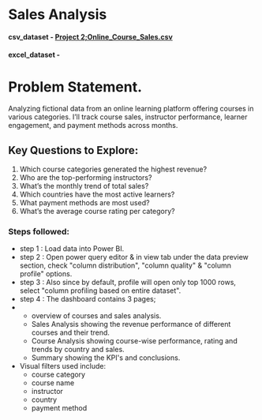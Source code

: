 # Sales Analysis
#### csv_dataset - [Project 2;Online_Course_Sales.csv](https://github.com/user-attachments/files/22514080/Project.2.Online_Course_Sales.csv)
#### excel_dataset - 
# Problem Statement.

Analyzing fictional data from an online learning platform offering courses in various categories. I’ll track course sales, instructor performance, learner engagement, and payment methods across months.

## Key Questions to Explore:
1.	Which course categories generated the highest revenue?
2.	Who are the top-performing instructors?
3.	What’s the monthly trend of total sales?
4.	Which countries have the most active learners?
5.	What payment methods are most used?
6.	What’s the average course rating per category?

### Steps followed:
- step 1 : Load data into Power BI.
- step 2 : Open power query editor & in view tab under the data preview section, check "column distribution", "column quality" & "column profile" options.
- step 3 : Also since by default, profile will open only top 1000 rows, select "column profiling based on entire dataset".
- step 4 : The dashboard contains 3 pages;
- * overview of courses and sales analysis.
  * Sales Analysis showing the revenue performance of different courses and their trend.
  * Course Analysis showing course-wise performance, rating and trends by country and sales.
  * Summary showing the KPI's and conclusions.
- Visual filters used include:
  * course category
  * course name
  * instructor
  * country
  * payment method
